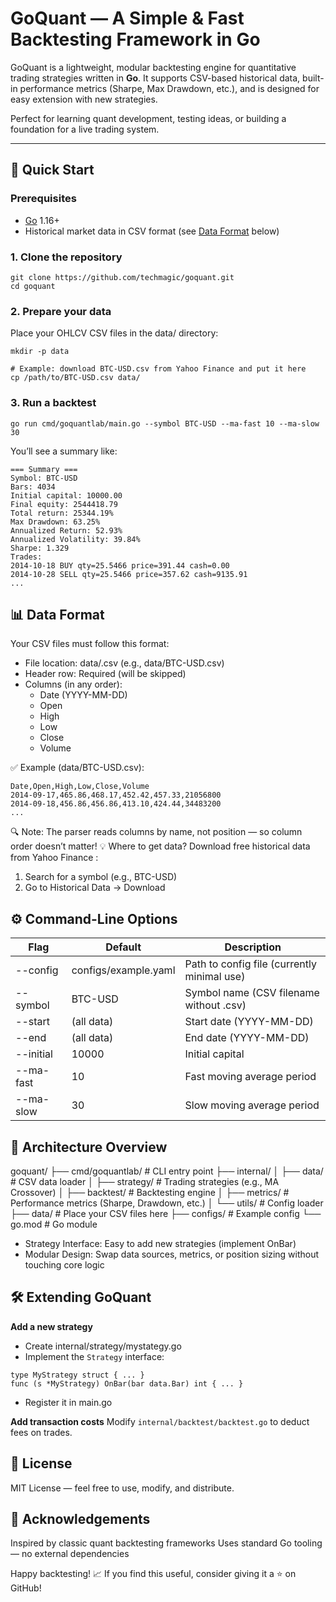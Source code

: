 
# GoQuant — A Simple & Fast Backtesting Framework in Go

GoQuant is a lightweight, modular backtesting engine for quantitative trading strategies written in **Go**. It supports CSV-based historical data, built-in performance metrics (Sharpe, Max Drawdown, etc.), and is designed for easy extension with new strategies.

Perfect for learning quant development, testing ideas, or building a foundation for a live trading system.

---

## 🚀 Quick Start

### Prerequisites

- [Go](https://golang.org/dl/) 1.16+
- Historical market data in CSV format (see [Data Format](#-data-format) below)

### 1. Clone the repository

```
git clone https://github.com/techmagic/goquant.git
cd goquant
```

### 2. Prepare your data

Place your OHLCV CSV files in the data/ directory:

``` 
mkdir -p data

# Example: download BTC-USD.csv from Yahoo Finance and put it here
cp /path/to/BTC-USD.csv data/
```

### 3. Run a backtest

```
go run cmd/goquantlab/main.go --symbol BTC-USD --ma-fast 10 --ma-slow 30
```

You’ll see a summary like:

```
=== Summary ===
Symbol: BTC-USD
Bars: 4034
Initial capital: 10000.00
Final equity: 2544418.79
Total return: 25344.19%
Max Drawdown: 63.25%
Annualized Return: 52.93%
Annualized Volatility: 39.84%
Sharpe: 1.329
Trades:
2014-10-18 BUY qty=25.5466 price=391.44 cash=0.00
2014-10-28 SELL qty=25.5466 price=357.62 cash=9135.91
...
```

## 📊 Data Format

Your CSV files must follow this format:

- File location: data/<symbol>.csv (e.g., data/BTC-USD.csv)
- Header row: Required (will be skipped)
- Columns (in any order):
  - Date (YYYY-MM-DD)
  - Open
  - High
  - Low
  - Close
  - Volume

✅ Example (data/BTC-USD.csv):

```
Date,Open,High,Low,Close,Volume
2014-09-17,465.86,468.17,452.42,457.33,21056800
2014-09-18,456.86,456.86,413.10,424.44,34483200
...
```

🔍 Note: The parser reads columns by name, not position — so column order doesn’t matter! 
💡 Where to get data?
Download free historical data from Yahoo Finance : 

1. Search for a symbol (e.g., BTC-USD)
2. Go to Historical Data → Download

## ⚙️ Command-Line Options

| Flag      | Default              | Description                                 |
| --------- | -------------------- | ------------------------------------------- |
| --config  | configs/example.yaml | Path to config file (currently minimal use) |
| --symbol  | BTC-USD              | Symbol name (CSV filename without .csv)     |
| --start   | (all data)           | Start date (YYYY-MM-DD)                     |
| --end     | (all data)           | End date (YYYY-MM-DD)                       |
| --initial | 10000                | Initial capital                             |
| --ma-fast | 10                   | Fast moving average period                  |
| --ma-slow | 30                   | Slow moving average period                  |

## 🧩 Architecture Overview

goquant/
├── cmd/goquantlab/      # CLI entry point
├── internal/
│   ├── data/                      # CSV data loader
│   ├── strategy/                # Trading strategies (e.g., MA Crossover)
│   ├── backtest/               # Backtesting engine
│   ├── metrics/                 # Performance metrics (Sharpe, Drawdown, etc.)
│   └── utils/                       # Config loader
├── data/                            # Place your CSV files here
├── configs/                       # Example config
└── go.mod                       # Go module

- Strategy Interface: Easy to add new strategies (implement OnBar)
- Modular Design: Swap data sources, metrics, or position sizing without touching core logic

## 🛠️ Extending GoQuant

**Add a new strategy**

- Create internal/strategy/mystategy.go
- Implement the `Strategy` interface:

``` type MyStrategy struct { ... }
type MyStrategy struct { ... }
func (s *MyStrategy) OnBar(bar data.Bar) int { ... }
```

- Register it in main.go

**Add transaction costs**
Modify `internal/backtest/backtest.go` to deduct fees on trades.

## 📜 License

MIT License — feel free to use, modify, and distribute.

## 🙌 Acknowledgements

Inspired by classic quant backtesting frameworks
Uses standard Go tooling — no external dependencies

Happy backtesting! 📈
If you find this useful, consider giving it a ⭐ on GitHub! 
